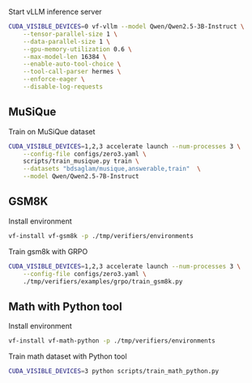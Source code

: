 Start vLLM inference server
```sh
CUDA_VISIBLE_DEVICES=0 vf-vllm --model Qwen/Qwen2.5-3B-Instruct \
    --tensor-parallel-size 1 \
    --data-parallel-size 1 \
    --gpu-memory-utilization 0.6 \
    --max-model-len 16384 \
    --enable-auto-tool-choice \
    --tool-call-parser hermes \
    --enforce-eager \
    --disable-log-requests
```

## MuSiQue

Train on MuSiQue dataset
```sh
CUDA_VISIBLE_DEVICES=1,2,3 accelerate launch --num-processes 3 \
    --config-file configs/zero3.yaml \
    scripts/train_musique.py train \
    --datasets "bdsaglam/musique,answerable,train"  \
    --model Qwen/Qwen2.5-7B-Instruct
```


## GSM8K

Install environment
```sh
vf-install vf-gsm8k -p ./tmp/verifiers/environments
```

Train gsm8k with GRPO
```sh
CUDA_VISIBLE_DEVICES=1,2,3 accelerate launch --num-processes 3 \
    --config-file configs/zero3.yaml \
    ./tmp/verifiers/examples/grpo/train_gsm8k.py
```

## Math with Python tool

Install environment
```sh
vf-install vf-math-python -p ./tmp/verifiers/environments
```

Train math dataset with Python tool
```sh
CUDA_VISIBLE_DEVICES=3 python scripts/train_math_python.py
```